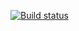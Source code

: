 [![Build status](https://ci.appveyor.com/api/projects/status/2xinfnoy7a2v33os?svg=true)](https://ci.appveyor.com/project/Vugar350/api-8cief)